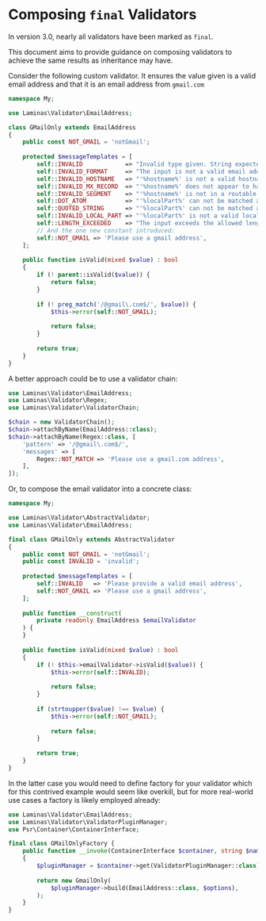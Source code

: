 # Composing `final` Validators

In version 3.0, nearly all validators have been marked as `final`.

This document aims to provide guidance on composing validators to achieve the same results as inheritance may have.

Consider the following custom validator. It ensures the value given is a valid email address and that it is an email address from `gmail.com` 

```php
namespace My;

use Laminas\Validator\EmailAddress;

class GMailOnly extends EmailAddress
{
    public const NOT_GMAIL = 'notGmail';
    
    protected $messageTemplates = [
        self::INVALID            => "Invalid type given. String expected",
        self::INVALID_FORMAT     => "The input is not a valid email address. Use the basic format local-part@hostname",
        self::INVALID_HOSTNAME   => "'%hostname%' is not a valid hostname for the email address",
        self::INVALID_MX_RECORD  => "'%hostname%' does not appear to have any valid MX or A records for the email address",
        self::INVALID_SEGMENT    => "'%hostname%' is not in a routable network segment. The email address should not be resolved from public network",
        self::DOT_ATOM           => "'%localPart%' can not be matched against dot-atom format",
        self::QUOTED_STRING      => "'%localPart%' can not be matched against quoted-string format",
        self::INVALID_LOCAL_PART => "'%localPart%' is not a valid local part for the email address",
        self::LENGTH_EXCEEDED    => "The input exceeds the allowed length",
        // And the one new constant introduced:
        self::NOT_GMAIL => 'Please use a gmail address',
    ]; 
    
    public function isValid(mixed $value) : bool
    {
        if (! parent::isValid($value)) {
            return false;
        }
        
        if (! preg_match('/@gmail\.com$/', $value)) {
            $this->error(self::NOT_GMAIL);
            
            return false;
        }
        
        return true;
    }
}
```

A better approach could be to use a validator chain:

```php
use Laminas\Validator\EmailAddress;
use Laminas\Validator\Regex;
use Laminas\Validator\ValidatorChain;

$chain = new ValidatorChain();
$chain->attachByName(EmailAddress::class);
$chain->attachByName(Regex::class, [
    'pattern' => '/@gmail\.com$/',
    'messages' => [
        Regex::NOT_MATCH => 'Please use a gmail.com address',
    ],
]);
```

Or, to compose the email validator into a concrete class:

```php
namespace My;

use Laminas\Validator\AbstractValidator;
use Laminas\Validator\EmailAddress;

final class GMailOnly extends AbstractValidator
{
    public const NOT_GMAIL = 'notGmail';
    public const INVALID = 'invalid';
    
    protected $messageTemplates = [
        self::INVALID   => 'Please provide a valid email address',
        self::NOT_GMAIL => 'Please use a gmail address',
    ];
    
    public function __construct(
        private readonly EmailAddress $emailValidator
    ) {
    }
    
    public function isValid(mixed $value) : bool
    {
        if (! $this->emailValidator->isValid($value)) {
            $this->error(self::INVALID);
            
            return false;
        }
        
        if (strtoupper($value) !== $value) {
            $this->error(self::NOT_GMAIL);
            
            return false;
        }
        
        return true;
    }
}
```

In the latter case you would need to define factory for your validator which for this contrived example would seem like overkill, but for more real-world use cases a factory is likely employed already:

```php
use Laminas\Validator\EmailAddress;
use Laminas\Validator\ValidatorPluginManager;
use Psr\Container\ContainerInterface;

final class GMailOnlyFactory {
    public function __invoke(ContainerInterface $container, string $name, array $options = []): GMailOnly
    {
        $pluginManager = $container->get(ValidatorPluginManager::class);
        
        return new GmailOnly(
            $pluginManager->build(EmailAddress::class, $options),
        );
    }
}
```
